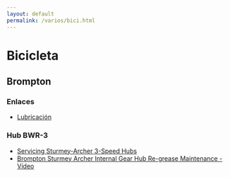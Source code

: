 ```yaml
---
layout: default
permalink: /varios/bici.html
---
```


# Bicicleta

## Brompton

### Enlaces

* [Lubricación](http://mantenimientobrompton.blogspot.com.es/2009/04/engrasado.html)

### Hub BWR-3

* [Servicing Sturmey-Archer 3-Speed Hubs](https://www.sheldonbrown.com/sturmey-archer_3-spd.html)
* [Brompton Sturmey Archer Internal Gear Hub Re-grease Maintenance - Vídeo](https://www.youtube.com/watch?v=ar-FybQgKmI)
